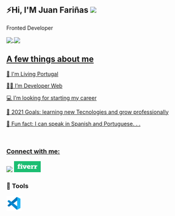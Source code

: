 <h2>⚡️Hi, I'M Juan Fariñas <a href="https://github.com/jcfgDEV/github-profile-views-counter"><img src="https://komarev.com/ghpvc/?username=jcfgDEV&color=green"></a> </h2>
<p>Fronted Developer</p>


<a href="https://github.com/jcfgDEV">
<img width="440" align="center" src="https://github-readme-stats.vercel.app/api?username=jcfgDEV&bg_color=050505&title_color=39e010&text_color=39e010">
</a>
<a href="https://github.com/KarthikNayak024/github-readme-stats">
<img align="center" src="https://github-readme-stats.anuraghazra1.vercel.app/api/top-langs/?username=jcfgDEV&layout=compact&bg_color=050505&title_color=39e010&text_color=39e010"/>



<h2>A few things about me</h2>
<p> 📍 I'm Living Portugal</p>
<p> 👨‍💻 I’m Developer Web </p>
<p> 💻 I’m looking for starting my career</p>
<p> 💫 2021 Goals: learning new Tecnologies and grow professionally </p>
<p> 🧐 Fun fact: I can speak in Spanish and Portuguese. . .</p>

<br>

<h3 align="left">Connect with me:</h3>
<a href='https://www.linkedin.com/in/juan-fariñas/'><img src="https://img.shields.io/badge/LinkedIn-0077B5?style=for-the-badge&logo=linkedin&logoColor=white"/></a>
<a href='https://www.fiverr.com/jcfg_dev'><img width='70px' height='29px' src='icons/Fiverr.png'/></a>

<h3>🧰 Tools</h3>
<img width='40px' src='icons/VSCODE.png'/>


[GitHub Profile Views Counter]: https://github.com/jcfgDEV/github-profile-views-counter
<!---
jcfgDEV/jcfgDEV is a ✨ special ✨ repository because its `README.md` (this file) appears on your GitHub profile.
You can click the Preview link to take a look at your changes.
--->
